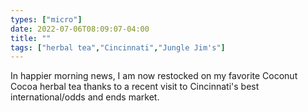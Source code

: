 ```yaml
---
types: ["micro"]
date: 2022-07-06T08:09:07-04:00
title: ""
tags: ["herbal tea","Cincinnati","Jungle Jim's"]
---
```

In happier morning news, I am now restocked on my favorite Coconut Cocoa herbal tea thanks to a recent visit to Cincinnati's best international/odds and ends market.
